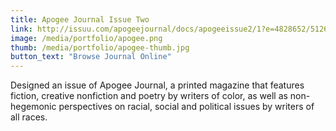 ```yaml
---
title: Apogee Journal Issue Two
link: http://issuu.com/apogeejournal/docs/apogeeissue2/1?e=4828652/5126549
image: /media/portfolio/apogee.png
thumb: /media/portfolio/apogee-thumb.jpg
button_text: "Browse Journal Online"
---
```


Designed an issue of Apogee Journal, a printed magazine that features fiction, creative nonfiction and poetry by writers of color, as well as non-hegemonic perspectives on racial, social and political issues by writers of all races. 